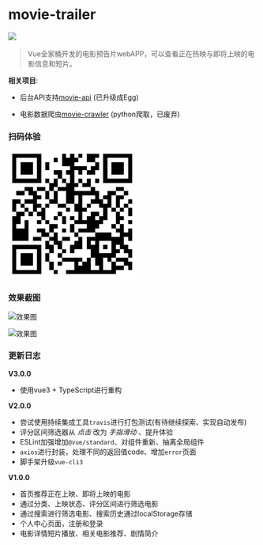 # movie-trailer 

![](https://travis-ci.com/lhz960904/movie-trailer.svg?branch=master)


> Vue全家桶开发的电影预告片webAPP，可以查看正在热映与即将上映的电影信息和短片。

**相关项目**: 
  - 后台API支持[movie-api](https://github.com/lhz960904/movie-api) (已升级成Egg)

  - 电影数据爬虫[movie-crawler](https://github.com/lhz960904/movie-crawler) (python爬取，已废弃)

### 扫码体验

![](./images/qrcode.png)

### 效果截图

![效果图](./images/effect1.gif)

![效果图](./images/effect2.gif)



### 更新日志

**V3.0.0**

- 使用vue3 + TypeScript进行重构

**V2.0.0**

- 尝试使用持续集成工具`travis`进行打包测试(有待继续探索、实现自动发布)
- 评分区间筛选器从 *点击* 改为 *手指滑动* 、提升体验
- ESLint加强增加`@vue/standard`、对组件重新、抽离全局组件
- `axios`进行封装，处理不同的返回值code、增加`error`页面
- 脚手架升级`vue-cli3`

**V1.0.0**

- 首页推荐正在上映、即将上映的电影
- 通过分类、上映状态、评分区间进行筛选电影
- 通过搜索进行筛选电影、搜索历史通过localStorage存储
- 个人中心页面，注册和登录
- 电影详情短片播放、相关电影推荐、剧情简介


